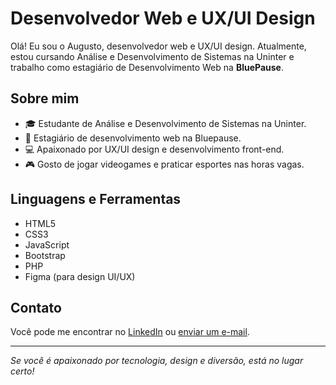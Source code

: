# Desenvolvedor Web e UX/UI Design

Olá! Eu sou o Augusto, desenvolvedor web e UX/UI design. Atualmente, estou cursando Análise e Desenvolvimento de Sistemas na Uninter e trabalho como estagiário de Desenvolvimento Web na **BluePause**.

## Sobre mim

- 🎓 Estudante de Análise e Desenvolvimento de Sistemas na Uninter.
- 💼 Estagiário de desenvolvimento web na Bluepause.
- 💻 Apaixonado por UX/UI design e desenvolvimento front-end.
- 🎮 Gosto de jogar videogames e praticar esportes nas horas vagas.

## Linguagens e Ferramentas

- HTML5
- CSS3
- JavaScript
- Bootstrap
- PHP
- Figma (para design UI/UX)

## Contato

Você pode me encontrar no [LinkedIn](https://www.linkedin.com/in/augusto-marques-de-souza-8380a5278/) ou [enviar um e-mail](mailto:augustomarquesdesouza@gmail.com).

---

*Se você é apaixonado por tecnologia, design e diversão, está no lugar certo!*
